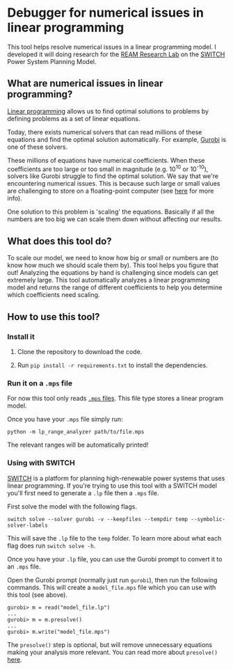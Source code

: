 # Debugger for numerical issues in linear programming

This tool helps resolve numerical issues in a linear programming
model. I developed it will doing research for the [REAM Research Lab](https://patyhidalgo.github.io/)
on the [SWITCH](http://switch-model.org/) Power System Planning
Model.

## What are numerical issues in linear programming?

[Linear programming](https://en.wikipedia.org/wiki/Linear_programming) allows us to find optimal solutions
to problems by defining problems as a set of linear equations.

Today, there exists numerical solvers that can read millions
of these equations and find the optimal solution automatically. 
For example, [Gurobi](https://www.gurobi.com/) is one of these solvers.

These millions of equations have numerical coefficients. When these
coefficients are too large or too small in magnitude (e.g. 10<sup>10</sup>
or 10<sup>-10</sup>), solvers like Gurobi struggle to find
the optimal solution. We say that we're encountering numerical
issues. This is because such large or small
values are challenging to store on a floating-point computer
(see [here](https://www.itu.dk/~sestoft/bachelor/IEEE754_article.pdf) for more info).

One solution to this problem is 'scaling' the equations.
Basically if all the numbers are too big we can scale them down
without affecting our results.

## What does this tool do?

To scale our model, we need to know how big or small or numbers are
(to know how much we should scale them by). This tool
helps you figure that out! Analyzing the equations by hand
is challenging since models can get extremely large. This
tool automatically analyzes a linear programming model
and returns the range of different coefficients
 to help you determine which coefficients need scaling.

## How to use this tool?

### Install it

1. Clone the repository to download the code.


2. Run `pip install -r requirements.txt` to install the dependencies.

### Run it on a `.mps` file

For now this tool only reads [`.mps` files](https://en.wikipedia.org/wiki/MPS_(format)). This
file type stores a linear program model.

Once you have your `.mps` file simply run:

`python -m lp_range_analyzer path/to/file.mps`

The relevant ranges will be automatically printed!



### Using with SWITCH

[SWITCH](https://github.com/switch-model/switch) 
is a platform for planning high-renewable power systems
that uses linear programming. If you're trying to use
this tool with a SWITCH model you'll first need to generate
a `.lp` file then a `.mps` file. 

First solve the model with the following flags.

`switch solve --solver gurobi -v --keepfiles --tempdir temp --symbolic-solver-labels`

This will save the `.lp` file to the `temp` folder. 
To learn more about what each flag does run `switch solve -h`.

Once you have your `.lp` file, you can use the Gurobi
prompt to convert it to an `.mps` file.

Open the Gurobi prompt (normally just run `gurobi`),
then run the following commands. This will create a
`model_file.mps` file which you can use with this tool (see above).

```
gurobi> m = read("model_file.lp")
...
gurobi> m = m.presolve()
...
gurobi> m.write("model_file.mps")
```
The `presolve()` step is optional, but will remove
unnecessary equations making your analysis more relevant.
You can read more about `presolve()` [here](https://www.gurobi.com/documentation/9.1/refman/presolve2.html).

